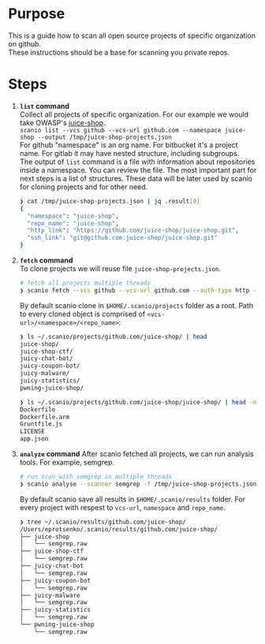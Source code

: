 # Purpose

This is a guide how to scan all open source projects of specific organization on github.  
These instructions should be a base for scanning you private repos. 

# Steps
1. **`list` command**  
    Collect all projects of specific organization. For our example we would take OWASP's [juice-shop](https://github.com/juice-shop).  
    `scanio list --vcs github --vcs-url github.com --namespace juice-shop --output /tmp/juice-shop-projects.json`  
    For github "namespace" is an org name. For bitbucket it's a project name. For gitlab it may have nested structure, including subgroups.  
    The output of `list` command is a file with information about repositories inside a namespace. You can review the file. The most important part for next steps is a list of structures. These data will be later used by scanio for cloning projects and for other need. 
    ```bash
    ❯ cat /tmp/juice-shop-projects.json | jq .result[0]
    {
      "namespace": "juice-shop",
      "repo_name": "juice-shop",
      "http_link": "https://github.com/juice-shop/juice-shop.git",
      "ssh_link": "git@github.com:juice-shop/juice-shop.git"
    }
    ```

2. **`fetch` command**  
    To clone projects we will reuse file `juice-shop-projects.json`.
    ```bash
    # fetch all projects multiple threads
    ❯ scanio fetch --vcs github --vcs-url github.com --auth-type http -f /tmp/juice-shop-projects.json -j 10
    ```
    By default scanio clone in `$HOME/.scanio/projects` folder as a root. Path to every cloned object is comprised of `<vcs-url>/<namespace>/<repo_name>`:
    ```bash
    ❯ ls ~/.scanio/projects/github.com/juice-shop/ | head
    juice-shop/
    juice-shop-ctf/
    juicy-chat-bot/
    juicy-coupon-bot/
    juicy-malware/
    juicy-statistics/
    pwning-juice-shop/

    ❯ ls ~/.scanio/projects/github.com/juice-shop/juice-shop/ | head -n 5
    Dockerfile
    Dockerfile.arm
    Gruntfile.js
    LICENSE
    app.json
    ```

3. **`analyze` command**
    After scanio fetched all projects, we can run analysis tools. For example, semgrep.
    ```bash
    # run scan with semgrep in multiple threads
    ❯ scanio analyse --scanner semgrep -f /tmp/juice-shop-projects.json -j 10
    ```
    By default scanio save all results in `$HOME/.scanio/results` folder. For every project with respest to `vcs-url`, `namespace` and `repo_name`.
    ```bash
    ❯ tree ~/.scanio/results/github.com/juice-shop/
    /Users/eprotsenko/.scanio/results/github.com/juice-shop/
    ├── juice-shop
    │   └── semgrep.raw
    ├── juice-shop-ctf
    │   └── semgrep.raw
    ├── juicy-chat-bot
    │   └── semgrep.raw
    ├── juicy-coupon-bot
    │   └── semgrep.raw
    ├── juicy-malware
    │   └── semgrep.raw
    ├── juicy-statistics
    │   └── semgrep.raw
    └── pwning-juice-shop
        └── semgrep.raw
    ```
